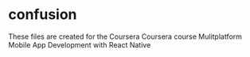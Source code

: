 # confusion

These files are created for the Coursera Coursera course Mulitplatform Mobile App Development with React Native
